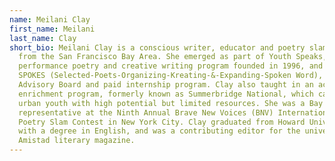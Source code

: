 ```yaml
---
name: Meilani Clay
first_name: Meilani
last_name: Clay
short_bio: Meilani Clay is a conscious writer, educator and poetry slam champion
  from the San Francisco Bay Area. She emerged as part of Youth Speaks, a youth
  performance poetry and creative writing program founded in 1996, and served on
  SPOKES (Selected-Poets-Organizing-Kreating-&-Expanding-Spoken Word), a Youth
  Advisory Board and paid internship program. Clay also taught in an academic
  enrichment program, formerly known as Summerbridge National, which caters to
  urban youth with high potential but limited resources. She was a Bay Area
  representative at the Ninth Annual Brave New Voices (BNV) International Youth
  Poetry Slam Contest in New York City. Clay graduated from Howard University
  with a degree in English, and was a contributing editor for the university's
  Amistad literary magazine.
---
```

